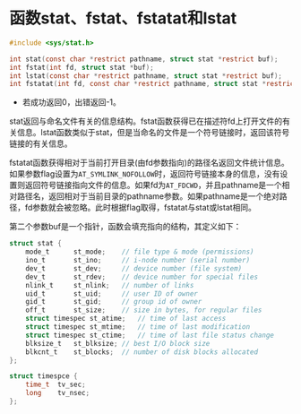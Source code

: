# 函数stat、fstat、fstatat和lstat


```c
#include <sys/stat.h>

int stat(const char *restrict pathname, struct stat *restrict buf);
int fstat(int fd, struct stat *buf);
int lstat(const char *restrict pathname, struct stat *restrict buf);
int fstatat(int fd, const char *restrict pathname, struct stat *restrict buf, int flag);
```

* 若成功返回0，出错返回-1。

stat返回与命名文件有关的信息结构。fstat函数获得已在描述符fd上打开文件的有关信息。lstat函数类似于stat，但是当命名的文件是一个符号链接时，返回该符号链接的有关信息。

fstatat函数获得相对于当前打开目录(由fd参数指向)的路径名返回文件统计信息。如果参数flag设置为`AT_SYMLINK_NOFOLLOW`时，返回符号链接本身的信息，没有设置则返回符号链接指向文件的信息。如果fd为`AT_FDCWD`，并且pathname是一个相对路径名，返回相对于当前目录的pathname参数。如果pathname是一个绝对路径，fd参数就会被忽略。此时根据flag取得，fstatat与stat或lstat相同。

第二个参数buf是一个指针，函数会填充指向的结构，其定义如下：

```c
struct stat {
	mode_t		st_mode;	// file type & mode (permissions)
	ino_t		st_ino;		// i-node number (serial number)
	dev_t		st_dev;		// device number (file system)
	dev_t		st_rdev;	// device number for special files
	nlink_t		st_nlink;	// number of links
	uid_t		st_uid;		// user ID of owner
	gid_t		st_gid;		// group id of owner
	off_t		st_size;	// size in bytes, for regular files
	struct timespec	st_atime;	// time of last access
	struct timespec	st_mtime;	// time of last modification
	struct timespec st_ctime;	// time of last file status change
	blksize_t	st_blksize;	// best I/O block size
	blkcnt_t	st_blocks;	// number of disk blocks allocated
};

struct timespce {
	time_t	tv_sec;
	long	tv_nsec;
};
```
